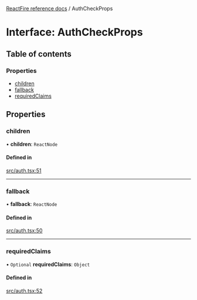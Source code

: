 [ReactFire reference docs](../README.md) / AuthCheckProps

# Interface: AuthCheckProps

## Table of contents

### Properties

- [children](AuthCheckProps.md#children)
- [fallback](AuthCheckProps.md#fallback)
- [requiredClaims](AuthCheckProps.md#requiredclaims)

## Properties

### children

• **children**: `ReactNode`

#### Defined in

[src/auth.tsx:51](https://github.com/FirebaseExtended/reactfire/blob/main/src/auth.tsx#L51)

___

### fallback

• **fallback**: `ReactNode`

#### Defined in

[src/auth.tsx:50](https://github.com/FirebaseExtended/reactfire/blob/main/src/auth.tsx#L50)

___

### requiredClaims

• `Optional` **requiredClaims**: `Object`

#### Defined in

[src/auth.tsx:52](https://github.com/FirebaseExtended/reactfire/blob/main/src/auth.tsx#L52)
